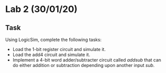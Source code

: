 # Lab 2 (30/01/20)

## Task
Using LogicSim, complete the following tasks:

* Load the 1-bit register circuit and simulate it.
* Load the add4 circuit and simulate it.
* Implement a 4-bit word adder/subtracter circuit called _addsub_ that can do either addition or subtraction depending upon another input _sub_.